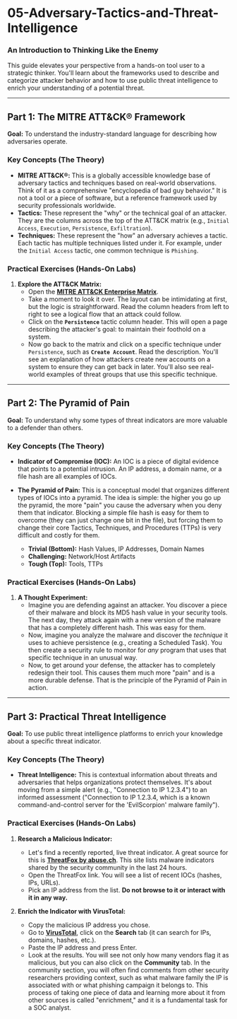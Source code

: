 # 05-Adversary-Tactics-and-Threat-Intelligence

### An Introduction to Thinking Like the Enemy

This guide elevates your perspective from a hands-on tool user to a strategic thinker. You'll learn about the frameworks used to describe and categorize attacker behavior and how to use public threat intelligence to enrich your understanding of a potential threat.

---

## Part 1: The MITRE ATT&CK® Framework

**Goal:** To understand the industry-standard language for describing how adversaries operate.

### Key Concepts (The Theory)

* **MITRE ATT&CK®:** This is a globally accessible knowledge base of adversary tactics and techniques based on real-world observations. Think of it as a comprehensive "encyclopedia of bad guy behavior." It is not a tool or a piece of software, but a reference framework used by security professionals worldwide.
* **Tactics:** These represent the "why" or the technical goal of an attacker. They are the columns across the top of the ATT&CK matrix (e.g., `Initial Access`, `Execution`, `Persistence`, `Exfiltration`).
* **Techniques:** These represent the "how" an adversary achieves a tactic. Each tactic has multiple techniques listed under it. For example, under the `Initial Access` tactic, one common technique is `Phishing`.

### Practical Exercises (Hands-On Labs)

1.  **Explore the ATT&CK Matrix:**
    * Open the **[MITRE ATT&CK Enterprise Matrix](https://attack.mitre.org/matrices/enterprise/)**.
    * Take a moment to look it over. The layout can be intimidating at first, but the logic is straightforward. Read the column headers from left to right to see a logical flow that an attack could follow.
    * Click on the **`Persistence`** tactic column header. This will open a page describing the attacker's goal: to maintain their foothold on a system.
    * Now go back to the matrix and click on a specific technique under `Persistence`, such as **`Create Account`**. Read the description. You'll see an explanation of how attackers create new accounts on a system to ensure they can get back in later. You'll also see real-world examples of threat groups that use this specific technique.

---

## Part 2: The Pyramid of Pain

**Goal:** To understand why some types of threat indicators are more valuable to a defender than others.

### Key Concepts (The Theory)

* **Indicator of Compromise (IOC):** An IOC is a piece of digital evidence that points to a potential intrusion. An IP address, a domain name, or a file hash are all examples of IOCs.
* **The Pyramid of Pain:** This is a conceptual model that organizes different types of IOCs into a pyramid. The idea is simple: the higher you go up the pyramid, the more "pain" you cause the adversary when you deny them that indicator. Blocking a simple file hash is easy for them to overcome (they can just change one bit in the file), but forcing them to change their core Tactics, Techniques, and Procedures (TTPs) is very difficult and costly for them.

    * **Trivial (Bottom):** Hash Values, IP Addresses, Domain Names
    * **Challenging:** Network/Host Artifacts
    * **Tough (Top):** Tools, TTPs

### Practical Exercises (Hands-On Labs)

1.  **A Thought Experiment:**
    * Imagine you are defending against an attacker. You discover a piece of their malware and block its MD5 hash value in your security tools. The next day, they attack again with a new version of the malware that has a completely different hash. This was easy for them.
    * Now, imagine you analyze the malware and discover the *technique* it uses to achieve persistence (e.g., creating a Scheduled Task). You then create a security rule to monitor for *any* program that uses that specific technique in an unusual way.
    * Now, to get around your defense, the attacker has to completely redesign their tool. This causes them much more "pain" and is a more durable defense. That is the principle of the Pyramid of Pain in action.

---

## Part 3: Practical Threat Intelligence

**Goal:** To use public threat intelligence platforms to enrich your knowledge about a specific threat indicator.

### Key Concepts (The Theory)

* **Threat Intelligence:** This is contextual information about threats and adversaries that helps organizations protect themselves. It's about moving from a simple alert (e.g., "Connection to IP 1.2.3.4") to an informed assessment ("Connection to IP 1.2.3.4, which is a known command-and-control server for the 'EvilScorpion' malware family").

### Practical Exercises (Hands-On Labs)

1.  **Research a Malicious Indicator:**
    * Let's find a recently reported, live threat indicator. A great source for this is **[ThreatFox by abuse.ch](https://threatfox.abuse.ch/browse/)**. This site lists malware indicators shared by the security community in the last 24 hours.
    * Open the ThreatFox link. You will see a list of recent IOCs (hashes, IPs, URLs).
    * Pick an IP address from the list. **Do not browse to it or interact with it in any way.**

2.  **Enrich the Indicator with VirusTotal:**
    * Copy the malicious IP address you chose.
    * Go to **[VirusTotal](https://www.virustotal.com/)**, click on the **Search** tab (it can search for IPs, domains, hashes, etc.).
    * Paste the IP address and press Enter.
    * Look at the results. You will see not only how many vendors flag it as malicious, but you can also click on the **Community** tab. In the community section, you will often find comments from other security researchers providing context, such as what malware family the IP is associated with or what phishing campaign it belongs to. This process of taking one piece of data and learning more about it from other sources is called "enrichment," and it is a fundamental task for a SOC analyst.
